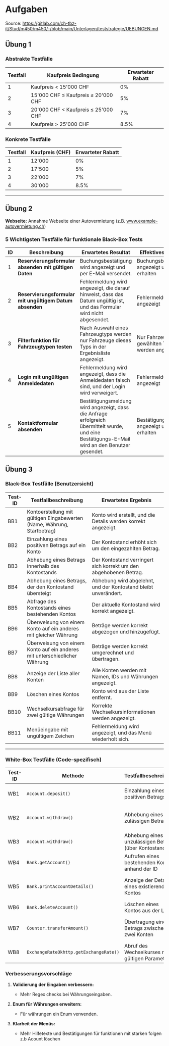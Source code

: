 # Aufgaben
Source: https://gitlab.com/ch-tbz-it/Stud/m450/m450/-/blob/main/Unterlagen/teststrategie/UEBUNGEN.md <br>

## Übung 1


### Abstrakte Testfälle

| Testfall | Kaufpreis Bedingung   | Erwarteter Rabatt |
|----------|-----------------------|--------------------|
| 1        | Kaufpreis < 15'000 CHF | 0%                 |
| 2        | 15'000 CHF ≤ Kaufpreis ≤ 20'000 CHF | 5%                 |
| 3        | 20'000 CHF < Kaufpreis ≤ 25'000 CHF | 7%                 |
| 4        | Kaufpreis > 25'000 CHF | 8.5%               |

### Konkrete Testfälle

| Testfall | Kaufpreis (CHF) | Erwarteter Rabatt |
|----------|-----------------|--------------------|
| 1        | 12'000          | 0%                 |
| 2        | 17'500          | 5%                 |
| 3        | 22'000          | 7%                 |
| 4        | 30'000          | 8.5%               |

---

## Übung 2

**Webseite:** Annahme Webseite einer Autovermietung (z.B. www.example-autovermietung.ch)

### 5 Wichtigsten Testfälle für funktionale Black-Box Tests

| ID | Beschreibung                                               | Erwartetes Resultat                                                                                                                                | Effektives Resultat              | Status    | Mögliche Ursache                                        |
|----|----------------------------------------------------------|---------------------------------------------------------------------------------------------------------------------------------------------------|----------------------------------|-----------|---------------------------------------------------------|
| 1  | **Reservierungsformular absenden mit gültigen Daten**   | Buchungsbestätigung wird angezeigt und per E-Mail versendet.                                                                                       | Buchungsbestätigung angezeigt und E-Mail erhalten | Erfolgreich | -                                                       |
| 2  | **Reservierungsformular mit ungültigem Datum absenden** | Fehlermeldung wird angezeigt, die darauf hinweist, dass das Datum ungültig ist, und das Formular wird nicht abgesendet.                          | Fehlermeldung wird angezeigt    | Erfolgreich | Validierung der Datumsangaben fehlerhaft                 |
| 3  | **Filterfunktion für Fahrzeugtypen testen**             | Nach Auswahl eines Fahrzeugtyps werden nur Fahrzeuge dieses Typs in der Ergebnisliste angezeigt.                                                 | Nur Fahrzeuge des gewählten Typs werden angezeigt | Erfolgreich | -                                                       |
| 4  | **Login mit ungültigen Anmeldedaten**                     | Fehlermeldung wird angezeigt, dass die Anmeldedaten falsch sind, und der Login wird verweigert.                                                    | Fehlermeldung wird angezeigt    | Erfolgreich | Authentifizierungsmechanismus fehlerhaft                |
| 5  | **Kontaktformular absenden**                            | Bestätigungsmeldung wird angezeigt, dass die Anfrage erfolgreich übermittelt wurde, und eine Bestätigungs-E-Mail wird an den Benutzer gesendet. | Bestätigungsmeldung angezeigt und E-Mail erhalten | Erfolgreich | -                                                       |

## Übung 3

### Black-Box Testfälle (Benutzersicht)

| **Test-ID** | **Testfallbeschreibung**                                                       | **Erwartetes Ergebnis**                                  |
|-------------|---------------------------------------------------------------------------------|---------------------------------------------------------|
| BB1         | Kontoerstellung mit gültigen Eingabewerten (Name, Währung, Startbetrag)         | Konto wird erstellt, und die Details werden korrekt angezeigt. |
| BB2         | Einzahlung eines positiven Betrags auf ein Konto                                | Der Kontostand erhöht sich um den eingezahlten Betrag.   |
| BB3         | Abhebung eines Betrags innerhalb des Kontostands                                | Der Kontostand verringert sich korrekt um den abgehobenen Betrag. |
| BB4         | Abhebung eines Betrags, der den Kontostand übersteigt                           | Abhebung wird abgelehnt, und der Kontostand bleibt unverändert. |
| BB5         | Abfrage des Kontostands eines bestehenden Kontos                                | Der aktuelle Kontostand wird korrekt angezeigt.         |
| BB6         | Überweisung von einem Konto auf ein anderes mit gleicher Währung               | Beträge werden korrekt abgezogen und hinzugefügt.       |
| BB7         | Überweisung von einem Konto auf ein anderes mit unterschiedlicher Währung       | Beträge werden korrekt umgerechnet und übertragen.      |
| BB8         | Anzeige der Liste aller Konten                                                 | Alle Konten werden mit Namen, IDs und Währungen angezeigt. |
| BB9         | Löschen eines Kontos                                                           | Konto wird aus der Liste entfernt.                      |
| BB10        | Wechselkursabfrage für zwei gültige Währungen                                   | Korrekte Wechselkursinformationen werden angezeigt.     |
| BB11        | Menüeingabe mit ungültigem Zeichen                                             | Fehlermeldung wird angezeigt, und das Menü wiederholt sich. |

---

### White-Box Testfälle (Code-spezifisch)

| **Test-ID** | **Methode**                     | **Testfallbeschreibung**                                               | **Erwartetes Ergebnis**                                  |
|-------------|---------------------------------|-------------------------------------------------------------------------|---------------------------------------------------------|
| WB1         | `Account.deposit()`             | Einzahlung eines positiven Betrags                                     | Betrag wird korrekt zum Kontostand hinzugefügt.         |
| WB2         | `Account.withdraw()`            | Abhebung eines zulässigen Betrags                                      | Betrag wird abgezogen, Rückgabewert ist `true`.         |
| WB3         | `Account.withdraw()`            | Abhebung eines unzulässigen Betrags (über Kontostand)                  | Rückgabewert ist `false`, Kontostand bleibt unverändert. |
| WB4         | `Bank.getAccount()`             | Aufrufen eines bestehenden Kontos anhand der ID                        | Korrektes Konto wird zurückgegeben.                    |
| WB5         | `Bank.printAccountDetails()`    | Anzeige der Details eines existierenden Kontos                         | Alle Kontoinformationen werden korrekt ausgegeben.      |
| WB6         | `Bank.deleteAccount()`          | Löschen eines Kontos aus der Liste                                     | Konto wird aus der Liste entfernt.                     |
| WB7         | `Counter.transferAmount()`      | Übertragung eines Betrags zwischen zwei Konten                         | Beträge werden korrekt angepasst, Währungen konvertiert. |
| WB8         | `ExchangeRateOkhttp.getExchangeRate()` | Abruf des Wechselkurses mit gültigen Parametern                       | Rückgabewert enthält korrekten Wechselkurs.             |

### Verbesserungsvorschläge

1. **Validierung der Eingaben verbessern:**
   - Mehr Regex checks bei Währungseingaben.

2. **Enum für Währungen erweitern:**
   - Für währungen ein Enum verwenden.

3. **Klarheit der Menüs:**
   - Mehr Hilfetexte und Bestätigungen für funktionen mit starken folgen z.b Acount löschen
